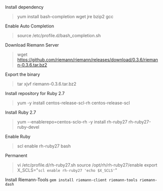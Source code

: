 Install dependency
>yum install bash-completion wget jre bzip2 gcc

Enable Auto Completion
>source /etc/profile.d/bash_completion.sh

Download Riemann Server
>wget https://github.com/riemann/riemann/releases/download/0.3.6/riemann-0.3.6.tar.bz2

Export the binary
>tar xjvf riemann-0.3.6.tar.bz2

Install repository for Ruby 2.7
>yum -y install centos-release-scl-rh centos-release-scl

Install Ruby 2.7
>yum --enablerepo=centos-sclo-rh -y install rh-ruby27 rh-ruby27-ruby-devel

Enable Ruby
>scl enable rh-ruby27 bash

Permanent 
>vi /etc/profile.d/rh-ruby27.sh
>    source /opt/rh/rh-ruby27/enable
    export X_SCLS="`scl enable rh-ruby27 'echo $X_SCLS'`"

Install Riemann-Tools
```gem install riemann-client riemann-tools riemann-dash```
